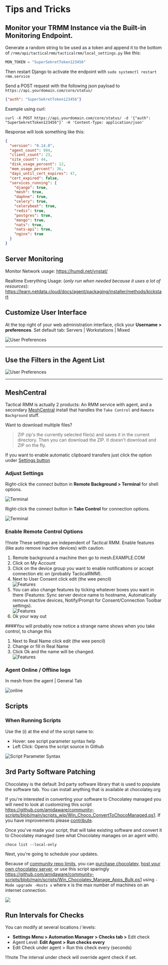# Tips and Tricks

## Monitor your TRMM Instance via the Built-in Monitoring Endpoint.
Generate a random string to be used as a token and append it to the bottom of `/rmm/api/tacticalrmm/tacticalrmm/local_settings.py` like this:

```python
MON_TOKEN = "SuperSekretToken123456"
```

Then restart Django to activate the endpoint with `sudo systemctl restart rmm.service`

Send a POST request with the following json payload to `https://api.yourdomain.com/core/status/`
```json
{"auth": "SuperSekretToken123456"}
```

Example using curl:
```
curl -X POST https://api.yourdomain.com/core/status/ -d '{"auth": "SuperSekretToken123456"}' -H 'Content-Type: application/json'
```

Response will look something like this:
```json
{
  "version": "0.14.0",
  "agent_count": 984,
  "client_count": 23,
  "site_count": 44,
  "disk_usage_percent": 12,
  "mem_usage_percent": 36,
  "days_until_cert_expires": 47,
  "cert_expired": false,
  "services_running": {
    "django": true,
    "mesh": true,
    "daphne": true,
    "celery": true,
    "celerybeat": true,
    "redis": true,
    "postgres": true,
    "mongo": true,
    "nats": true,
    "nats-api": true,
    "nginx": true
  }
}
```

## Server Monitoring

Monitor Network usage: <https://humdi.net/vnstat/>

Realtime Everything Usage: (_only run when needed because it uses a lot of resources_): <https://learn.netdata.cloud/docs/agent/packaging/installer/methods/kickstart>

## Customize User Interface

At the top right of your web administration interface, click your **Username > preferences**. Set default tab: Servers | Workstations | Mixed

![User Preferences](images/trmm_user_preferences.png)

*****

## Use the Filters in the Agent List

![User Preferences](images/tipsntricks_filters.png)

*****
## MeshCentral

Tactical RMM is actually 2 products: An RMM service with agent, and a secondary [MeshCentral](https://github.com/Ylianst/MeshCentral) install that handles the `Take Control` and `Remote Background` stuff.

Want to download multiple files?

> ZIP zip's the currently selected file(s) and saves it in the current directory. Then you can download the ZIP. It doesn't download and ZIP on the fly.

If you want to enable automatic clipboard transfers just click the option under [Settings button](https://ylianst.github.io/MeshCentral/meshcentral/devicetabs/#during-a-desktop-session)

### Adjust Settings

Right-click the connect button in **Remote Background > Terminal** for shell options.

![Terminal](images/tipsntricks_meshterminal.png)

Right-click the connect button in **Take Control** for connection options.

![Terminal](images/tipsntricks_meshcontrol.png)

### Enable Remote Control Options

!!!note
    These settings are independent of Tactical RMM. Enable features (like auto remove inactive devices) with caution.

1. Remote background a machine then go to mesh.EXAMPLE.COM
2. Click on My Account
3. Click on the device group you want to enable notifications or accept connection etc on (probably TacticalRMM).
4. Next to User Consent click edit (the wee pencil)<br>
![Features](images/mesh_userconsent.png)
5. You can also change features by ticking whatever boxes you want in there (Features: Sync server device name to hostname, Automatically remove inactive devices, Notify/Prompt for Consent/Connection Toolbar settings).<br>
![Features](images/mesh_features.png)
6. Ok your way out

####You will probably now notice a strange name shows when you take control, to change this 
1. Next to Real Name click edit (the wee pencil)
2. Change or fill in Real Name
3. Click Ok and the name will be changed. <br>
![Features](images/mesh_realname.png)

### Agent Online / Offline logs

In mesh from the agent | General Tab

![online](images/mesh_agent_onlineoffline.png)
## Scripts

### When Running Scripts

Use the (i) at the end of the script name to:

- Hover: see script parameter syntax help
- Left Click: Opens the script source in Github

![Script Parameter Syntax](images/tipsntricks_script_syntaxhelp.png)

## 3rd Party Software Patching

Chocolatey is the default 3rd party software library that is used to populate the software tab. You can install anything that is available at chocolatey.org

If you're interested in converting your software to Chocolatey managed you will need to look at customizing this script <https://github.com/amidaware/community-scripts/blob/main/scripts_wip/Win_Choco_ConvertToChocoManaged.ps1>. If you have improvements please [contribute](https://docs.tacticalrmm.com/contributing_community_scripts/).

Once you've made your script, that will take existing software and convert it to Chocolatey managed (see what Chocolatey manages on an agent with).

```batch
choco list --local-only
```

Next, you're going to schedule your updates. 

Because of [community repo limits](https://docs.chocolatey.org/en-us/community-repository/community-packNeages-disclaimer#rate-limiting), you can [purchase chocolatey](https://chocolatey.org/pricing), [host your own chocolatey server](https://docs.chocolatey.org/en-us/features/host-packages), or use this script sparingly <https://github.com/amidaware/community-scripts/blob/main/scripts/Win_Chocolatey_Manage_Apps_Bulk.ps1> using `-Mode upgrade -Hosts x` where x is the max number of machines on an internet connection.

![](images/chocolatey_upgrade_many.png)

## Run Intervals for Checks

You can modify at several locations / levels:

* **Settings Menu > Automation Manager > Checks tab >** Edit check
* Agent Level: **Edit Agent > Run checks every**
* Edit Check under agent > Run this check every (seconds)

!!!note
    The interval under check will override agent check if set.
